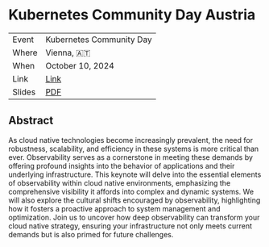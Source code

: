 # Kubernetes Community Day Austria

|           |                                                              |
| --------- | -------------------------------------------------------------|
| Event     | Kubernetes Community Day                                     |
| Where     | Vienna, 🇦🇹                                                   |
| When      | October 10, 2024                                             |
| Link      | [Link](https://kcdaustria2024.sessionize.com/session/740116) |
| Slides    | [PDF](slides.pdf)                                            |

## Abstract

As cloud native technologies become increasingly prevalent, the need for robustness, scalability, and efficiency in these systems is more critical than ever. Observability serves as a cornerstone in meeting these demands by offering profound insights into the behavior of applications and their underlying infrastructure. This keynote will delve into the essential elements of observability within cloud native environments, emphasizing the comprehensive visibility it affords into complex and dynamic systems. We will also explore the cultural shifts encouraged by observability, highlighting how it fosters a proactive approach to system management and optimization. Join us to uncover how deep observability can transform your cloud native strategy, ensuring your infrastructure not only meets current demands but is also primed for future challenges.
